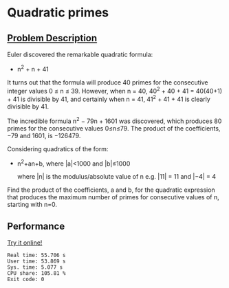 # Quadratic primes

## [Problem Description](https://projecteuler.net/problem=27)

Euler discovered the remarkable quadratic formula:

- n<sup>2</sup> + n + 41

It turns out that the formula will produce 40 primes for the consecutive integer values 0 ≤ n ≤ 39. However, when n = 40, 40<sup>2</sup> + 40 + 41 = 40(40+1) + 41 is divisible by 41, and certainly when n = 41, 41<sup>2</sup> + 41 + 41 is clearly divisible by 41.

The incredible formula n<sup>2</sup> − 79n + 1601 was discovered, which produces 80 primes for the consecutive values 0≤n≤79. The product of the coefficients, −79 and 1601, is −126479.

Considering quadratics of the form:

- n<sup>2</sup>+an+b, where |a|<1000 and |b|≤1000

    where |n| is the modulus/absolute value of n
    e.g. |11| = 11 and |−4| = 4

Find the product of the coefficients, a and b, for the quadratic expression that produces the maximum number of primes for consecutive values of n, starting with n=0.

## Performance

[Try it online!](https://tio.run/##fVXdbtMwFL7vUxyGVCVrmialWtm0DSQEYuICJLhDUDnJaWMtcTrbaTspDwC3PANPthcpx3bSdR3btDS1z8/3ne8cu1jwDZfb7csXo1rJUcLFCMUK0G73MpyXVVYXCF9klRRYRuMpZFUP4K3bz6oUjo6OaOM9rSRkXKXVCiVmoHMEiSWT14wi4aZmmWSapzCvZFkX7KxHUUMQP8cwAEHPJKYN@r/SoGspFFQ1fcuZtqnaKFjzooClJPQUYRLRV16iMmbrllZCYVprvkLgQuOCSK1YUZNLBHe//xKS@Xx1GsLHao1ENYB1joL2LyhdQI8lRJkNI7vpTaJB7Ls1V1TjiituakpuaSsAJjJIUWrGRXG7l41Mk9hli3fRaYFMkttBltDV/i03tFPSz5q6oo1Id7/@wPTUCBWfRDGsmdpT2xTB07wTRsHrZ5XpFCEpBD1TUsMgu2gN1byNwPmcpxyFVoHBn57aWg1@YGqhrXh8MqFwx/4dQfAMJReL@36rLp0p5sw52rYPmBgkVn2J0LDmPI6iyAI0SUOszNK5m7/WTTQG2KSzA1irEUtUVdS6LcqAiTYEw0UITRw31Iw4dpmJ8sSsJy7zBy7cpD5bOrOxxLXT8n6YcbOUqBSvhBvVXQMsRbbhZV2CqMuE5pBy7/XkP/0w3ANQmkltJFxznYO4iIy67pDReVxS/TObxtv4btg25zS3WXV2bxlu/Efeke@c5qxQ@MgaP2sdt1Yta3yaBlzC2N0OdB1QzSErijeeNw5DWdUi885KpvNQ3UhNMT6lnAtP@DC8NPeEtwmAFi8u6JyiyAx/evUcGixQIAmOs/3GeH6HZvRkcD6EoRmaMDSfQTsFAMmBpYsC@M4CSH7YhQF7AGmLm7XA1N9ZgWKhc8/F7KC/aomsDLm2/DzqRN/rx3Rf@NbcXHYeJVt6xnTcN5cBvRN6sUduml3jjA5zgV6/k3gU77ysrinJqb0DiegU0CS1rJ7Q60EWms5Zcuv1nyj0EJRuGRpsr/8JpcAiPB6NOwKWxNXncFlrtfdDEVpGve32Hw)

```
Real time: 55.706 s
User time: 53.869 s
Sys. time: 5.077 s
CPU share: 105.81 %
Exit code: 0
```